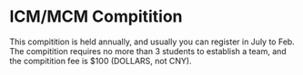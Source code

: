 # ICM/MCM Compitition

This compitition is held annually, and usually you can register in July to Feb. The compitition requires no more than 3 students to establish a team, and the compitition fee is $100 (DOLLARS, not CNY).